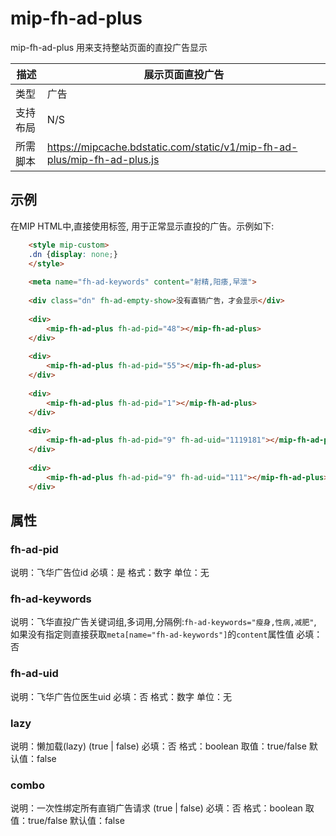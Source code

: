 # mip-fh-ad-plus 

mip-fh-ad-plus 用来支持整站页面的直投广告显示

|描述|展示页面直投广告|
|---|---|
|类型|广告|
|支持布局|N/S|
|所需脚本|https://mipcache.bdstatic.com/static/v1/mip-fh-ad-plus/mip-fh-ad-plus.js|

## 示例

在MIP HTML中,直接使用标签, 用于正常显示直投的广告。示例如下:

```html
    <style mip-custom>
    .dn {display: none;}
    </style>
    
    <meta name="fh-ad-keywords" content="射精,阳痿,早泄">
    
    <div class="dn" fh-ad-empty-show>没有直销广告，才会显示</div>
    
    <div>
        <mip-fh-ad-plus fh-ad-pid="48"></mip-fh-ad-plus>
    </div>
    
    <div>
        <mip-fh-ad-plus fh-ad-pid="55"></mip-fh-ad-plus>
    </div>
    
    <div>
        <mip-fh-ad-plus fh-ad-pid="1"></mip-fh-ad-plus>
    </div>
    
    <div>
        <mip-fh-ad-plus fh-ad-pid="9" fh-ad-uid="1119181"></mip-fh-ad-plus>
    </div>
    
    <div>
        <mip-fh-ad-plus fh-ad-pid="9" fh-ad-uid="111"></mip-fh-ad-plus>
    </div>
```


## 属性

### fh-ad-pid

说明：飞华广告位id
必填：是
格式：数字
单位：无

### fh-ad-keywords

说明：飞华直投广告关键词组,多词用,分隔例:`fh-ad-keywords="瘦身,性病,减肥"`, 如果没有指定则直接获取`meta[name="fh-ad-keywords"]`的`content`属性值
必填：否

### fh-ad-uid

说明：飞华广告位医生uid
必填：否
格式：数字
单位：无

### lazy

说明：懒加载(lazy) (true | false)
必填：否
格式：boolean
取值：true/false
默认值：false

### combo

说明：一次性绑定所有直销广告请求 (true | false)
必填：否
格式：boolean
取值：true/false
默认值：false

